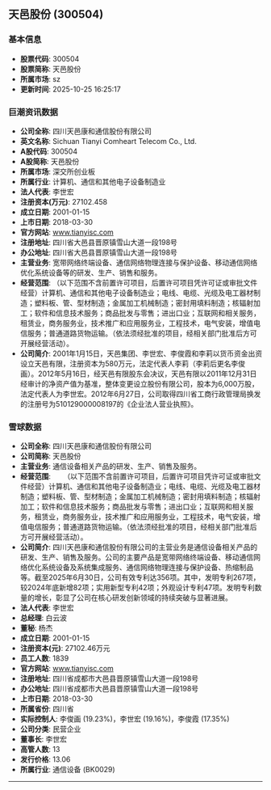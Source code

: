## 天邑股份 (300504)

### 基本信息

- **股票代码**: 300504
- **股票简称**: 天邑股份
- **所属市场**: sz
- **更新时间**: 2025-10-25 16:25:17

### 巨潮资讯数据

- **公司全称**: 四川天邑康和通信股份有限公司
- **英文名称**: Sichuan Tianyi Comheart Telecom Co., Ltd.
- **A股代码**: 300504
- **A股简称**: 天邑股份
- **所属市场**: 深交所创业板
- **所属行业**: 计算机、通信和其他电子设备制造业
- **法人代表**: 李世宏
- **注册资本(万元)**: 27102.458
- **成立日期**: 2001-01-15
- **上市日期**: 2018-03-30
- **官方网站**: www.tianyisc.com
- **注册地址**: 四川省大邑县晋原镇雪山大道一段198号
- **办公地址**: 四川省大邑县晋原镇雪山大道一段198号
- **主营业务**: 宽带网络终端设备、通信网络物理连接与保护设备、移动通信网络优化系统设备等的研发、生产、销售和服务。
- **经营范围**: （以下范围不含前置许可项目，后置许可项目凭许可证或审批文件经营）计算机、通信和其他电子设备制造业；电线、电缆、光缆及电工器材制造；塑料板、管、型材制造；金属加工机械制造；密封用填料制造；核辐射加工；软件和信息技术服务；商品批发与零售；进出口业；互联网和相关服务，租赁业，商务服务业，技术推广和应用服务业，工程技术，电气安装，增值电信服务；普通道路货物运输。（依法须经批准的项目，经相关部门批准后方可开展经营活动）。
- **公司简介**: 2001年1月15日，天邑集团、李世宏、李俊霞和李莉以货币资金出资设立天邑有限，注册资本为580万元，法定代表人李莉（李莉后更名李俊画）。2012年5月16日，经天邑有限股东会决议，天邑有限以2011年12月31日经审计的净资产值为基准，整体变更设立股份有限公司，股本为6,000万股，法定代表人为李世宏。2012年6月27日，公司取得四川省工商行政管理局换发的注册号为510129000008197的《企业法人营业执照》。

### 雪球数据

- **公司全称**: 四川天邑康和通信股份有限公司
- **公司简称**: 天邑股份
- **主营业务**: 通信设备相关产品的研发、生产、销售及服务。
- **经营范围**: 　　（以下范围不含前置许可项目，后置许可项目凭许可证或审批文件经营）计算机、通信和其他电子设备制造业；电线、电缆、光缆及电工器材制造；塑料板、管、型材制造；金属加工机械制造；密封用填料制造；核辐射加工；软件和信息技术服务；商品批发与零售；进出口业；互联网和相关服务，租赁业，商务服务业，技术推广和应用服务业，工程技术，电气安装，增值电信服务；普通道路货物运输。（依法须经批准的项目，经相关部门批准后方可开展经营活动）。
- **公司简介**: 四川天邑康和通信股份有限公司的主营业务是通信设备相关产品的研发、生产、销售及服务。公司的主要产品是宽带网络终端设备、移动通信网络优化系统设备及系统集成服务、通信网络物理连接与保护设备、热缩制品等。截至2025年6月30日，公司有效专利达356项。其中，发明专利267项，较2024年底新增82项；实用新型专利42项；外观设计专利47项。发明专利数量的增长，彰显了公司在核心研发创新领域的持续突破与显著进展。
- **法人代表**: 李世宏
- **总经理**: 白云波
- **董秘**: 杨杰
- **成立日期**: 2001-01-15
- **注册资本(元)**: 27102.46万元
- **员工人数**: 1839
- **官方网站**: www.tianyisc.com
- **注册地址**: 四川省成都市大邑县晋原镇雪山大道一段198号
- **办公地址**: 四川省成都市大邑县晋原镇雪山大道一段198号
- **上市日期**: 2018-03-30
- **所属省份**: 四川省
- **实际控制人**: 李俊画 (19.23%)，李世宏 (19.16%)，李俊霞 (17.35%)
- **公司分类**: 民营企业
- **董事长**: 李世宏
- **高管人数**: 13
- **发行价格**: 13.06
- **所属行业**: 通信设备 (BK0029)

---